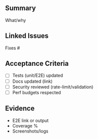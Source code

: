 ## Summary
What/why

## Linked Issues
Fixes #

## Acceptance Criteria
- [ ] Tests (unit/E2E) updated
- [ ] Docs updated (link)
- [ ] Security reviewed (rate-limit/validation)
- [ ] Perf budgets respected

## Evidence
- E2E link or output
- Coverage %
- Screenshots/logs
